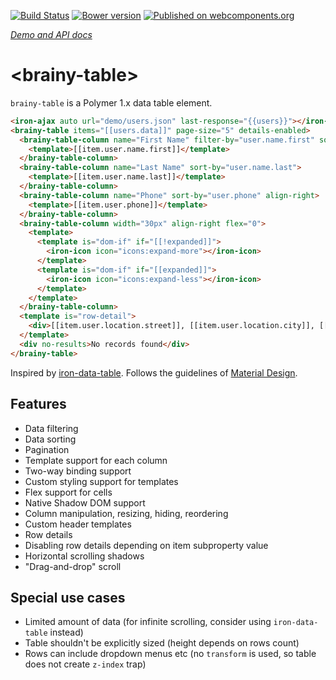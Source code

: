 [![Build Status](https://travis-ci.org/OWOX/brainy-table.svg?branch=master)](https://travis-ci.org/OWOX/brainy-table)
[![Bower version](https://badge.fury.io/bo/brainy-table.svg)](https://badge.fury.io/bo/brainy-table)
[![Published on webcomponents.org](https://img.shields.io/badge/webcomponents.org-published-blue.svg)](https://beta.webcomponents.org/element/OWOX/brainy-table)

_[Demo and API docs](https://owox.github.io/brainy-table/)_

# &lt;brainy-table&gt;

`brainy-table` is a Polymer 1.x data table element.

<!--
```
<custom-element-demo>
  <template>
    <script src="../webcomponentsjs/webcomponents-lite.js"></script>
    <link rel="import" href="../iron-ajax/iron-ajax.html">
    <link rel="import" href="../iron-icon/iron-icon.html">
    <link rel="import" href="../iron-icons/iron-icons.html">
    <link rel="import" href="brainy-table.html">
    <div>
      <template is="dom-bind">
        <next-code-block></next-code-block>
      </template>
    </div>
  </template>
</custom-element-demo>
```
-->
```html
<iron-ajax auto url="demo/users.json" last-response="{{users}}"></iron-ajax>
<brainy-table items="[[users.data]]" page-size="5" details-enabled>
  <brainy-table-column name="First Name" filter-by="user.name.first" sort-by="user.name.first">
    <template>[[item.user.name.first]]</template>
  </brainy-table-column>
  <brainy-table-column name="Last Name" sort-by="user.name.last">
    <template>[[item.user.name.last]]</template>
  </brainy-table-column>
  <brainy-table-column name="Phone" sort-by="user.phone" align-right>
    <template>[[item.user.phone]]</template>
  </brainy-table-column>
  <brainy-table-column width="30px" align-right flex="0">
    <template>
      <template is="dom-if" if="[[!expanded]]">
        <iron-icon icon="icons:expand-more"></iron-icon>
      </template>
      <template is="dom-if" if="[[expanded]]">
        <iron-icon icon="icons:expand-less"></iron-icon>
      </template>
    </template>
  </brainy-table-column>
  <template is="row-detail">
    <div>[[item.user.location.street]], [[item.user.location.city]], [[item.user.location.state]]</div>
  </template>
  <div no-results>No records found</div>
</brainy-table>
```

Inspired by [iron-data-table](https://github.com/Saulis/iron-data-table).
Follows the guidelines of [Material Design](https://material.google.com/components/data-tables.html).

## Features
- Data filtering
- Data sorting
- Pagination
- Template support for each column
- Two-way binding support
- Custom styling support for templates
- Flex support for cells
- Native Shadow DOM support
- Column manipulation, resizing, hiding, reordering
- Custom header templates
- Row details
- Disabling row details depending on item subproperty value
- Horizontal scrolling shadows
- "Drag-and-drop" scroll

## Special use cases
- Limited amount of data (for infinite scrolling, consider using `iron-data-table` instead)
- Table shouldn't be explicitly sized (height depends on rows count)
- Rows can include dropdown menus etc (no `transform` is used, so table does not create `z-index` trap)
